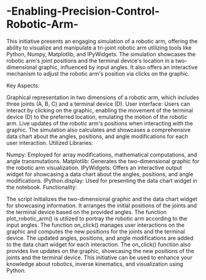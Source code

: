 # -Enabling-Precision-Control-Robotic-Arm-
This initiative presents an engaging simulation of a robotic arm, offering the ability to visualize and manipulate a tri-joint robotic arm utilizing tools like Python, Numpy, Matplotlib, and IPyWidgets. The simulation showcases the robotic arm's joint positions and the terminal device's location in a two-dimensional graphic, influenced by input angles. It also offers an interactive mechanism to adjust the robotic arm's position via clicks on the graphic.

Key Aspects:

Graphical representation in two dimensions of a robotic arm, which includes three joints (A, B, C) and a terminal device (D).
User interface: Users can interact by clicking on the graphic, enabling the movement of the terminal device (D) to the preferred location, emulating the motion of the robotic arm.
Live updates of the robotic arm's positions when interacting with the graphic.
The simulation also calculates and showcases a comprehensive data chart about the angles, positions, and angle modifications for each user interaction.
Utilized Libraries:

Numpy: Employed for array modifications, mathematical computations, and angle transmutations.
Matplotlib: Generates the two-dimensional graphic for the robotic arm visualization.
IPyWidgets: Offers an interactive output widget for showcasing a data chart about the angles, positions, and angle modifications.
IPython.display: Used for presenting the data chart widget in the notebook.
Functionality:

The script initializes the two-dimensional graphic and the data chart widget for showcasing information.
It arranges the initial positions of the joints and the terminal device based on the provided angles.
The function plot_robotic_arm() is utilized to portray the robotic arm according to the input angles.
The function on_click() manages user interactions on the graphic and computes the new positions for the joints and the terminal device.
The updated angles, positions, and angle modifications are added to the data chart widget for each interaction.
The on_click() function also provides live updates on the graphic, showcasing the new positions of the joints and the terminal device.
This initiative can be used to enhance your knowledge about robotics, inverse kinematics, and visualization using Python.
